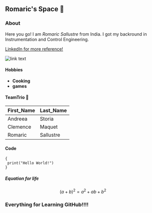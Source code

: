 ## Romaric's Space 👻

### About 
Here you go! I am *Romaric Sallustre* from India. I got my backround in Instrumentation and Control Engineering.

[LinkedIn for more reference!](https://www.linkedin.com/in/romaricsallustre/)

![link text](https://media0.giphy.com/media/6FxJBpNTBgWdJCXKD4/giphy.gif?cid=ecf05e476ydlkcuwhvot8px5gx3govjl9a0gxidbek8skejw&rid=giphy.gif&ct=g)


#### Hobbies 

- **Cooking**
- **games**

#### TeamTrio 🤩
| First_Name| Last_Name      |
| ----------| ---------------|
| Andreea   |Storia          |
| Clemence  | Maquet         |
| Romaric   | Sallustre      |

#### Code 
```
{
 print("Hello World!")
}
```
##### Equation for life

$$ (a+b)^2 = a^2 + ab + b^2 $$

### Everything for Learning GitHub!!!!

